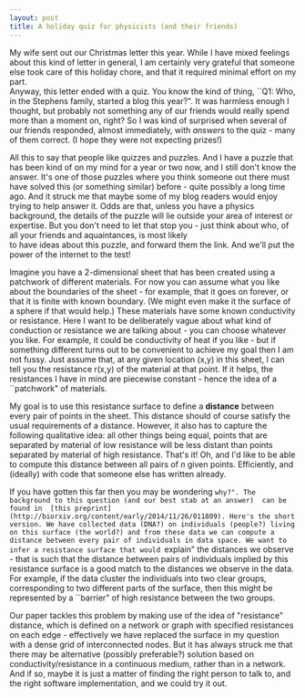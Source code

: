 ```yaml
---
layout: post
title: A holiday quiz for physicists (and their friends) 
---
```


My wife sent out our Christmas letter this year. While I have mixed
feelings about this kind of letter in general, 
I am certainly very grateful that someone else took
care of this holiday chore, and that it required minimal effort on my part.  
Anyway, this letter ended with a quiz.
You know the kind of thing, ``Q1: Who, in the Stephens family,
started a blog this year?". It was harmless enough I thought, but probably
not something any of our friends would really spend more than a moment
on, right? So I was kind of surprised when several of our friends responded,
almost immediately, with *answers* to the quiz - many of them correct. 
(I hope they were not expecting prizes!) 

All this to say that people like quizzes and puzzles. And I have a puzzle
that has been kind of on my mind for a year or two now, and I still
don't know the answer. It's one of those puzzles where you think someone
out there must have solved this (or something similar)
before - quite possibly a long time ago.
And it struck me that maybe some of my blog readers would
enjoy trying to help answer it. Odds are that, unless you have a physics
background, the details of the puzzle
will lie outside your 
area of interest or expertise. 
But you don't need to let that stop you - just think about who,
of all your friends and aquaintances, is most likely  
to have ideas about this puzzle, and forward them the link.
And we'll put the power of the internet to the test!

Imagine you have a 2-dimensional sheet that has been created
using a patchwork of
different materials. For now you can assume what you like about the boundaries of the sheet -
for example, that it goes on forever, or that it is finite with known boundary.
(We might even make it the surface of a sphere if that would help.)
 These materials have some known
conductivity or resistance. Here I want to be deliberately
vague about what kind of conduction or resistance we are talking
about - you can choose whatever you like. For example, it could be conductivity
of heat if you like - but if something different turns out to be convenient
to achieve my goal then I am not fussy. 
Just assume that, at any given location (x,y)
in this sheet, I can tell you the resistance r(x,y) of the material at that point. If it helps,
the resistances I have in mind are piecewise constant - hence the idea of
a ``patchwork" of materials. 
 
My goal is to use this resistance surface to define a **distance** between every pair of points in the sheet. This distance should of course satisfy
the usual requirements of a distance. However, it also has to 
capture the following qualitative idea: all other things being equal,
points that are separated by material of low resistance will be less distant than points separated by material of high resistance.
That's it! Oh, and I'd like to be able to compute this distance between
all pairs of $n$ given points. Efficiently, and (ideally) with code that someone else has written already. 

If you have gotten this far then you may be wondering ``why?".
The background to this question (and our best stab at an answer) 
can be found in 
[this preprint](http://biorxiv.org/content/early/2014/11/26/011809).
Here's the short version. We have collected data (DNA?) on
individuals (people?) living on this surface (the world?) and from
these data we can compute a distance between every pair of individuals
in data space. We want to infer a resistance surface
that would ``explain" the distances we observe - that is 
such that the distance between pairs of individuals implied by 
this resistance surface
is a good match to the distances we observe in the data. For example,
if the data cluster the individuals into two clear groups, corresponding to two different parts of the surface, then this might be represented by a ``barrier" of high resistance between the two groups. 

Our paper tackles this problem by making use of the idea of "resistance" distance, which is defined on a network or graph with specified resistances
on each edge - effectively we have replaced the surface in my question
with a dense grid of interconnected nodes. But it has always struck 
me that there may be alternative
(possibly preferable?) solution based on conductivity/resistance in a continuous medium, rather than in a network.
And if so, maybe it is just a matter of
finding the right person to talk to, and the right software implementation,
and we could try it out.

